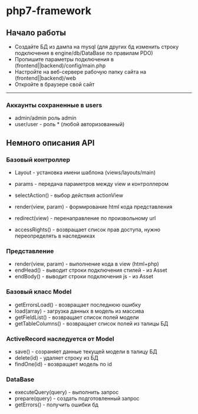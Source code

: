 # php7-framework

## Начало работы
* Создайте БД из дампа на mysql (для других бд изменить строку подключения в engine/db/DataBase по правилам PDO)
* Пропишите параметры подключения в (frontend||backend)/config/main.php
* Настройте на веб-сервере рабочую папку сайта на (frontend||backend)/web
* Откройте в браузере свой сайт
***
### Аккаунты сохраненные в users
* admin/admin роль admin
* user/user - роль * (любой авторизованный)

## Немного описания API

### Базовый контроллер
 - Layout - установка имени шаблона (views/layouts/main)
 - params - передача параметров между view и контроллером

 - selectAction() - выбор действия actionView
 - render(view, param) - формирование html кода представления
 - redirect(view) - перенаправление по произвольному url
 - accessRights() - возвращает список прав доступа, нужно переопределять в наследниках

### Представление
 - render(view, param) - выполнение кода в view (html+php)
 - endHead() - выводит строки подключения стилей - из Asset
 - endBody() - выводит строки подключения js - из Asset
 
### Базовый класс Model
 - getErrorsLoad() - возвращает последнюю ошибку
 - load(array) - загрузка данных в модель из массива
 - getFieldList() - возвращает список полей модели
 - getTableColumns() - возвращает список полей из талицы БД 

### ActiveRecord наследуется от Model
 - save() - созраняет данные текущей модели в талицу БД
 - delete(id) - удаляет строку из БД
 - findOne(id) - возвращает модель по id
 
### DataBase
 - executeQuery(query) - выполнить запрос
 - prepare(query) - создать подготовленный запрос
 - getErrors() - получить ошибки бд
